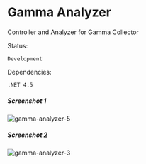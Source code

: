 # Gamma Analyzer

Controller and Analyzer for Gamma Collector

Status: 

	Development

Dependencies:

	.NET 4.5

	


##### Screenshot 1
![gamma-analyzer-5](https://user-images.githubusercontent.com/1276717/33714669-11be8dec-db50-11e7-8220-735f71265f82.png)

##### Screenshot 2
![gamma-analyzer-3](https://user-images.githubusercontent.com/1276717/33714263-9990573e-db4e-11e7-84eb-2dbb4ca79f95.png)
